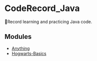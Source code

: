 # CodeRecord_Java

:dart:Record learning and practicing Java code.


## Modules
- [Anything](anything)
- [Hogwarts-Basics](hogwarts-basics)

